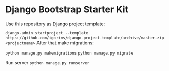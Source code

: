 # Django Bootstrap Starter Kit

Use this repository as Django project template:

`django-admin startproject --template https://github.com/igorims/django-project-template/archive/master.zip <projectname>`
After that make migrations:

`python manage.py makemigrations`
`python manage.py migrate`

Run server
`python manage.py runserver`
